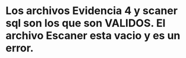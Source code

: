 # Los archivos Evidencia 4 y scaner sql son los que son VALIDOS. El archivo Escaner esta vacio y es un error.
